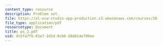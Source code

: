```yaml
---
content_type: resource
description: Problem set.
file: https://ol-ocw-studio-app-production.s3.amazonaws.com/courses/20-410j-molecular-cellular-and-tissue-biomechanics-be-410j-spring-2003/dcbfa7fb01e72d1d0cb628d814e799ee_ps_2.pdf
file_type: application/pdf
resourcetype: Document
title: ps_2.pdf
uid: dcbfa7fb-01e7-2d1d-0cb6-28d814e799ee
---
```

